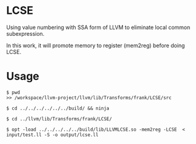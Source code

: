 # LCSE

Using value numbering with SSA form of LLVM to eliminate local common subexpression.

In this work, it will promote memory to register (mem2reg) before doing LCSE.

# Usage

```
$ pwd
>> /workspace/llvm-project/llvm/lib/Transforms/frank/LCSE/src

$ cd ../../../../../../build/ && ninja

$ cd ../llvm/lib/Transforms/frank/LCSE/

$ opt -load ../../../../../build/lib/LLVMLCSE.so -mem2reg -LCSE  < input/test.ll -S -o output/lcse.ll
```